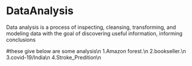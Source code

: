 # DataAnalysis 
Data analysis is a process of inspecting, cleansing, transforming, and modeling data with the goal of discovering useful information, informing conclusions



#these give below are some analysis\n
1.Amazon forest.\n
2.bookseller.\n
3.covid-19/India\n
4.Stroke_Predition\n
